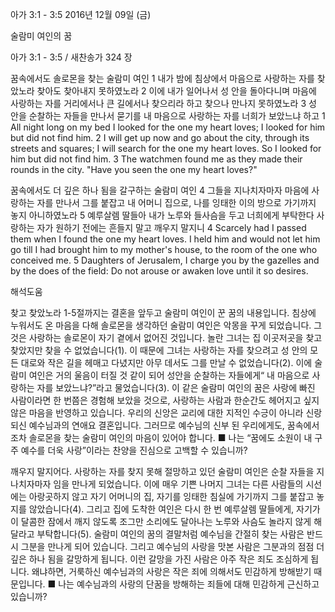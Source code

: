 아가 3:1 - 3:5 
2016년 12월 09일 (금)

술람미 여인의 꿈



아가 3:1 - 3:5 / 새찬송가 324 장


꿈속에서도 솔로몬을 찾는 술람미 여인
1 내가 밤에 침상에서 마음으로 사랑하는 자를 찾았노라 찾아도 찾아내지 못하였노라 2 이에 내가 일어나서 성 안을 돌아다니며 마음에 사랑하는 자를 거리에서나 큰 길에서나 찾으리라 하고 찾으나 만나지 못하였노라 3 성 안을 순찰하는 자들을 만나서 묻기를 내 마음으로 사랑하는 자를 너희가 보았느냐 하고
1 All night long on my bed I looked for the one my heart loves; I looked for him but did not find him. 2 I will get up now and go about the city, through its streets and squares; I will search for the one my heart loves. So I looked for him but did not find him. 3 The watchmen found me as they made their rounds in the city. "Have you seen the one my heart loves?" 


꿈속에서도 더 깊은 하나 됨을 갈구하는 술람미 여인
4 그들을 지나치자마자 마음에 사랑하는 자를 만나서 그를 붙잡고 내 어머니 집으로, 나를 잉태한 이의 방으로 가기까지 놓지 아니하였노라 5 예루살렘 딸들아 내가 노루와 들사슴을 두고 너희에게 부탁한다 사랑하는 자가 원하기 전에는 흔들지 말고 깨우지 말지니
4 Scarcely had I passed them when I found the one my heart loves. I held him and would not let him go till I had brought him to my mother's house, to the room of the one who conceived me. 5 Daughters of Jerusalem, I charge you by the gazelles and by the does of the field: Do not arouse or awaken love until it so desires.

해석도움





찾고 찾았노라 
1-5절까지는 결혼을 앞두고 술람미 여인이 꾼 꿈의 내용입니다. 침상에 누워서도 온 마음을 다해 솔로몬을 생각하던 술람미 여인은 악몽을 꾸게 되었습니다. 그것은 사랑하는 솔로몬이 자기 곁에서 없어진 것입니다. 놀란 그녀는 집 이곳저곳을 찾고 찾았지만 찾을 수 없었습니다(1). 이 때문에 그녀는 사랑하는 자를 찾으려고 성 안의 모든 대로와 작은 길을 헤매고 다녔지만 아무 데서도 그를 만날 수 없었습니다(2). 이에 술람미 여인은 거의 울음이 터질 것 같이 되어 성안을 순찰하는 자들에게“ 내 마음으로 사랑하는 자를 보았느냐?”라고 물었습니다(3). 이 같은 술람미 여인의 꿈은 사랑에 빠진 사람이라면 한 번쯤은 경험해 보았을 것으로, 사랑하는 사람과 한순간도 헤어지고 싶지 않은 마음을 반영하고 있습니다. 우리의 신앙은 교리에 대한 지적인 수긍이 아니라 신랑 되신 예수님과의 연애요 결혼입니다. 그러므로 예수님의 신부 된 우리에게도, 꿈속에서조차 솔로몬을 찾는 술람미 여인의 마음이 있어야 합니다.
■ 나는 “꿈에도 소원이 내 구주 예수를 더욱 사랑”이라는 찬양을 진심으로 고백할 수 있습니까?

깨우지 말지어다. 
사랑하는 자를 찾지 못해 절망하고 있던 술람미 여인은 순찰 자들을 지나치자마자 임을 만나게 되었습니다. 이에 매우 기쁜 나머지 그녀는 다른 사람들의 시선에는 아랑곳하지 않고 자기 어머니의 집, 자기를 잉태한 침실에 가기까지 그를 붙잡고 놓지를 않았습니다(4). 그리고 집에 도착한 여인은 다시 한 번 예루살렘 딸들에게, 자기가 이 달콤한 잠에서 깨지 않도록 조그만 소리에도 달아나는 노루와 사슴도 놀라지 않게 해달라고 부탁합니다(5). 술람미 여인의 꿈의 결말처럼 예수님을 간절히 찾는 사람은 반드시 그분을 만나게 되어 있습니다. 그리고 예수님의 사랑을 맛본 사람은 그분과의 점점 더 깊은 하나 됨을 갈망하게 됩니다. 이런 갈망을 가진 사람은 아주 작은 죄도 조심하게 됩니다. 왜냐하면, 거룩하신 예수님과의 사랑은 작은 죄에 의해서도 민감하게 방해받기 때문입니다.
■ 나는 예수님과의 사랑의 단꿈을 방해하는 죄들에 대해 민감하게 근신하고 있습니까?